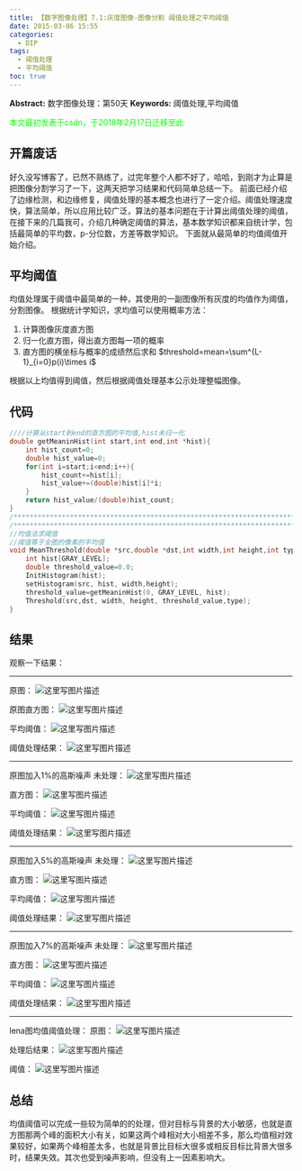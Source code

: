 ```yaml
---
title: 【数字图像处理】7.1:灰度图像-图像分割 阈值处理之平均阈值
date: 2015-03-06 15:55
categories:
  - DIP
tags:
  - 阈值处理
  - 平均阈值
toc: true
---
```

**Abstract:** 数字图像处理：第50天
**Keywords:** 阈值处理,平均阈值
<!--more-->
<font color="00FF00">本文最初发表于csdn，于2018年2月17日迁移至此</font>
## 开篇废话
好久没写博客了，已然不熟练了，过完年整个人都不好了，哈哈，到刚才为止算是把图像分割学习了一下，这两天把学习结果和代码简单总结一下。
前面已经介绍了边缘检测，和边缘修复，阈值处理的基本概念也进行了一定介绍。阈值处理速度快，算法简单，所以应用比较广泛，算法的基本问题在于计算出阈值处理的阈值，在接下来的几篇我可，介绍几种确定阈值的算法，基本数学知识都来自统计学，包括最简单的平均数，p-分位数，方差等数学知识。
下面就从最简单的均值阈值开始介绍。
## 平均阈值
均值处理属于阈值中最简单的一种，其使用的一副图像所有灰度的均值作为阈值，分割图像。
根据统计学知识，求均值可以使用概率方法：
1. 计算图像灰度直方图
2. 归一化直方图，得出直方图每一项的概率
3. 直方图的横坐标与概率的成绩然后求和
$threshold=mean=\sum^{L-1}_{i=0}p(i)\times i$

根据以上均值得到阈值，然后根据阈值处理基本公示处理整幅图像。
## 代码
```c++
////计算从start到end的直方图的平均值,hist未归一化
double getMeaninHist(int start,int end,int *hist){
    int hist_count=0;
    double hist_value=0;
    for(int i=start;i<end;i++){
        hist_count+=hist[i];
        hist_value+=(double)hist[i]*i;
    }
    return hist_value/(double)hist_count;
}
/*********************************************************************************/
/*********************************************************************************/
//均值法求阈值
//阈值等于全图的像素的平均值
void MeanThreshold(double *src,double *dst,int width,int height,int type){
    int hist[GRAY_LEVEL];
    double threshold_value=0.0;
    InitHistogram(hist);
    setHistogram(src, hist, width,height);
    threshold_value=getMeaninHist(0, GRAY_LEVEL, hist);
    Threshold(src,dst, width, height, threshold_value,type);
}

```
## 结果
观察一下结果：


----------


原图：
![这里写图片描述](DIP-7-1-灰度图像-图像分割-阈值处理之平均阈值/20150306153619281.jpeg)

原图直方图：
![这里写图片描述](DIP-7-1-灰度图像-图像分割-阈值处理之平均阈值/20150306153757451.jpeg)

平均阈值：
![这里写图片描述](DIP-7-1-灰度图像-图像分割-阈值处理之平均阈值/20150306153740853.jpeg)

阈值处理结果：
![这里写图片描述](DIP-7-1-灰度图像-图像分割-阈值处理之平均阈值/20150306153800962.jpeg)


----------
原图加入1%的高斯噪声
未处理：
![这里写图片描述](DIP-7-1-灰度图像-图像分割-阈值处理之平均阈值/20150306153846280.jpeg)

直方图：
![这里写图片描述](DIP-7-1-灰度图像-图像分割-阈值处理之平均阈值/20150306154031891.jpeg)

平均阈值：
![这里写图片描述](DIP-7-1-灰度图像-图像分割-阈值处理之平均阈值/20150306154143932.jpeg)

阈值处理结果：
![这里写图片描述](DIP-7-1-灰度图像-图像分割-阈值处理之平均阈值/20150306154001846.jpeg)


----------
原图加入5%的高斯噪声
未处理：
![这里写图片描述](DIP-7-1-灰度图像-图像分割-阈值处理之平均阈值/20150306154122452.jpeg)

直方图：
![这里写图片描述](DIP-7-1-灰度图像-图像分割-阈值处理之平均阈值/20150306154142685.jpeg)

平均阈值：
![这里写图片描述](DIP-7-1-灰度图像-图像分割-阈值处理之平均阈值/20150306154311198.jpeg)

阈值处理结果：
![这里写图片描述](DIP-7-1-灰度图像-图像分割-阈值处理之平均阈值/20150306154324349.jpeg)


----------
原图加入7%的高斯噪声
未处理：
![这里写图片描述](DIP-7-1-灰度图像-图像分割-阈值处理之平均阈值/20150306154244570.jpeg)

直方图：
![这里写图片描述](DIP-7-1-灰度图像-图像分割-阈值处理之平均阈值/20150306154424581.jpeg)

平均阈值：
![这里写图片描述](DIP-7-1-灰度图像-图像分割-阈值处理之平均阈值/20150306154437264.jpeg)

阈值处理结果：
![这里写图片描述](DIP-7-1-灰度图像-图像分割-阈值处理之平均阈值/20150306154338905.jpeg)


----------
lena图均值阈值处理：
原图：
![这里写图片描述](DIP-7-1-灰度图像-图像分割-阈值处理之平均阈值/20150306154430401.jpeg)

处理后结果：
![这里写图片描述](DIP-7-1-灰度图像-图像分割-阈值处理之平均阈值/20150306154457436.jpeg)

阈值：
![这里写图片描述](DIP-7-1-灰度图像-图像分割-阈值处理之平均阈值/20150306154511975.jpeg)

## 总结
均值阈值可以完成一些较为简单的的处理，但对目标与背景的大小敏感，也就是直方图那两个峰的面积大小有关，如果这两个峰相对大小相差不多，那么均值相对效果较好，如果两个峰相差太多，也就是背景比目标大很多或相反目标比背景大很多时，结果失效。其次也受到噪声影响，但没有上一因素影响大。
